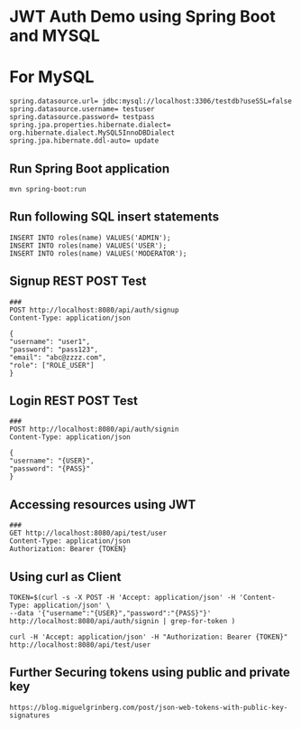 # JWT Auth Demo using Spring Boot and MYSQL


# For MySQL

```
spring.datasource.url= jdbc:mysql://localhost:3306/testdb?useSSL=false
spring.datasource.username= testuser
spring.datasource.password= testpass
spring.jpa.properties.hibernate.dialect= org.hibernate.dialect.MySQL5InnoDBDialect
spring.jpa.hibernate.ddl-auto= update
```


## Run Spring Boot application
```
mvn spring-boot:run
```

## Run following SQL insert statements
```
INSERT INTO roles(name) VALUES('ADMIN');
INSERT INTO roles(name) VALUES('USER');
INSERT INTO roles(name) VALUES('MODERATOR');
```

## Signup REST POST Test
```
###
POST http://localhost:8080/api/auth/signup
Content-Type: application/json

{
"username": "user1",
"password": "pass123",
"email": "abc@zzzz.com",
"role": ["ROLE_USER"]
}
```

## Login REST POST Test
```
###
POST http://localhost:8080/api/auth/signin
Content-Type: application/json

{
"username": "{USER}",
"password": "{PASS}"
}
```

## Accessing resources using JWT
```
###
GET http://localhost:8080/api/test/user
Content-Type: application/json
Authorization: Bearer {TOKEN}

```

## Using curl as Client
```
TOKEN=$(curl -s -X POST -H 'Accept: application/json' -H 'Content-Type: application/json' \
--data '{"username":"{USER}","password":"{PASS}"}' http://localhost:8080/api/auth/signin | grep-for-token )

curl -H 'Accept: application/json' -H "Authorization: Bearer {TOKEN}" http://localhost:8080/api/test/user
```
## Further Securing tokens using public and private key
```
https://blog.miguelgrinberg.com/post/json-web-tokens-with-public-key-signatures

```